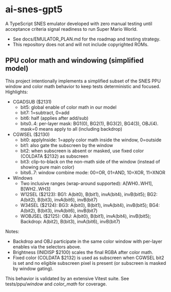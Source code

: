 # ai-snes-gpt5

A TypeScript SNES emulator developed with zero manual testing until acceptance criteria signal readiness to run Super Mario World.

- See docs/EMULATOR_PLAN.md for the roadmap and testing strategy.
- This repository does not and will not include copyrighted ROMs.

## PPU color math and windowing (simplified model)

This project intentionally implements a simplified subset of the SNES PPU window and color math behavior to keep tests deterministic and focused. Highlights:

- CGADSUB ($2131)
  - bit5: global enable of color math in our model
  - bit7: 1=subtract, 0=add
  - bit6: half (applies after add/sub)
  - bits0..4: per-layer mask: BG1(0), BG2(1), BG3(2), BG4(3), OBJ(4). mask=0 means apply to all (including backdrop)
- CGWSEL ($2130)
  - bit0: applyInside: 1=apply color math inside the window, 0=outside
  - bit1: also gate the subscreen by the window
  - bit2: when subscreen is absent or masked, use fixed color (COLDATA $2132) as subscreen
  - bit3: clip-to-black on the non-math side of the window (instead of showing pure main color)
  - bits6..7: window combine mode: 00=OR, 01=AND, 10=XOR, 11=XNOR
- Windows
  - Two inclusive ranges (wrap-around supported): A[WH0..WH1], B[WH2..WH3]
  - W12SEL ($2123): BG1: A(bit0), B(bit1), invA(bit4), invB(bit5); BG2: A(bit2), B(bit3), invA(bit6), invB(bit7)
  - W34SEL ($2124): BG3: A(bit0), B(bit1), invA(bit4), invB(bit5); BG4: A(bit2), B(bit3), invA(bit6), invB(bit7)
  - WOBJSEL ($2125): OBJ: A(bit0), B(bit1), invA(bit4), invB(bit5); Backdrop: A(bit2), B(bit3), invA(bit6), invB(bit7)

Notes:
- Backdrop and OBJ participate in the same color window with per-layer enables via the selectors above.
- Brightness (INIDISP $2100) scales the final RGBA after color math.
- Fixed color (COLDATA $2132) is used as subscreen when CGWSEL bit2 is set and no eligible subscreen pixel is present (or subscreen is masked by window gating).

This behavior is validated by an extensive Vitest suite. See tests/ppu/*window* and *color_math* for coverage.

